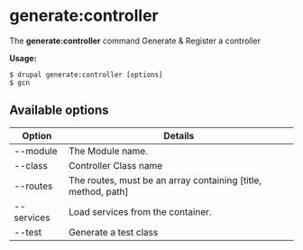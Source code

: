 # generate:controller
The **generate:controller** command Generate & Register a controller

**Usage:**
```
$ drupal generate:controller [options] 
$ gcn  
```

## Available options
Option | Details
-------|-------------
--module | The Module name.
--class | Controller Class name
--routes | The routes, must be an array containing [title, method, path]
--services | Load services from the container.
--test | Generate a test class

